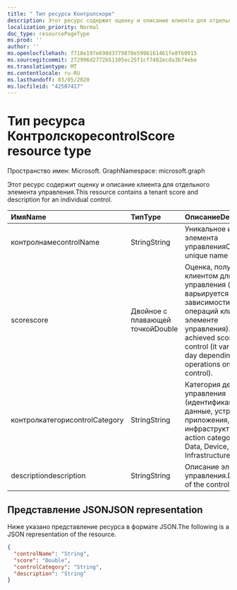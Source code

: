 ```yaml
---
title: " Тип ресурса Контролскоре"
description: Этот ресурс содержит оценку и описание клиента для отдельного элемента управления.
localization_priority: Normal
doc_type: resourcePageType
ms.prod: ''
author: ''
ms.openlocfilehash: f718e197e690d3779870e5996161461fe8f60915
ms.sourcegitcommit: 272996d2772b51105ec25f1cf7482ecda3b74ebe
ms.translationtype: MT
ms.contentlocale: ru-RU
ms.lasthandoff: 03/05/2020
ms.locfileid: "42507417"
---
```

#  <a name="controlscore-resource-type"></a><span data-ttu-id="b1ab3-103">Тип ресурса Контролскоре</span><span class="sxs-lookup"><span data-stu-id="b1ab3-103">controlScore resource type</span></span>

<span data-ttu-id="b1ab3-104">Пространство имен: Microsoft. Graph</span><span class="sxs-lookup"><span data-stu-id="b1ab3-104">Namespace: microsoft.graph</span></span>

<span data-ttu-id="b1ab3-105">Этот ресурс содержит оценку и описание клиента для отдельного элемента управления.</span><span class="sxs-lookup"><span data-stu-id="b1ab3-105">This resource contains a tenant score and description for an individual control.</span></span>

|<span data-ttu-id="b1ab3-106">Имя</span><span class="sxs-lookup"><span data-stu-id="b1ab3-106">Name</span></span> |<span data-ttu-id="b1ab3-107">Тип</span><span class="sxs-lookup"><span data-stu-id="b1ab3-107">Type</span></span> |<span data-ttu-id="b1ab3-108">Описание</span><span class="sxs-lookup"><span data-stu-id="b1ab3-108">Description</span></span> |
|:--|:--|:--|
|   <span data-ttu-id="b1ab3-109">контролнаме</span><span class="sxs-lookup"><span data-stu-id="b1ab3-109">controlName</span></span> |   <span data-ttu-id="b1ab3-110">String</span><span class="sxs-lookup"><span data-stu-id="b1ab3-110">String</span></span>  |   <span data-ttu-id="b1ab3-111">Уникальное имя элемента управления</span><span class="sxs-lookup"><span data-stu-id="b1ab3-111">Control unique name</span></span> |
|   <span data-ttu-id="b1ab3-112">score</span><span class="sxs-lookup"><span data-stu-id="b1ab3-112">score</span></span>   |   <span data-ttu-id="b1ab3-113">Двойное с плавающей точкой</span><span class="sxs-lookup"><span data-stu-id="b1ab3-113">Double</span></span>  |  <span data-ttu-id="b1ab3-114">Оценка, полученная клиентом для элемента управления (она варьируется по дням, в зависимости от операций клиента в элементе управления).</span><span class="sxs-lookup"><span data-stu-id="b1ab3-114">Tenant achieved score for the control (it varies day by day depending on tenant operations on the control).</span></span> |
|   <span data-ttu-id="b1ab3-115">контролкатегори</span><span class="sxs-lookup"><span data-stu-id="b1ab3-115">controlCategory</span></span> |   <span data-ttu-id="b1ab3-116">String</span><span class="sxs-lookup"><span data-stu-id="b1ab3-116">String</span></span>  |  <span data-ttu-id="b1ab3-117">Категория действий управления (идентификация, данные, устройство, приложения, инфраструктура).</span><span class="sxs-lookup"><span data-stu-id="b1ab3-117">Control action category (Identity, Data, Device, Apps, Infrastructure).</span></span> |
|   <span data-ttu-id="b1ab3-118">description</span><span class="sxs-lookup"><span data-stu-id="b1ab3-118">description</span></span> |   <span data-ttu-id="b1ab3-119">String</span><span class="sxs-lookup"><span data-stu-id="b1ab3-119">String</span></span>  |  <span data-ttu-id="b1ab3-120">Описание элемента управления.</span><span class="sxs-lookup"><span data-stu-id="b1ab3-120">Description of the control.</span></span> |

## <a name="json-representation"></a><span data-ttu-id="b1ab3-121">Представление JSON</span><span class="sxs-lookup"><span data-stu-id="b1ab3-121">JSON representation</span></span>

<span data-ttu-id="b1ab3-122">Ниже указано представление ресурса в формате JSON.</span><span class="sxs-lookup"><span data-stu-id="b1ab3-122">The following is a JSON representation of the resource.</span></span>

<!-- {
  "blockType": "resource",
  "optionalProperties": [

  ],
  "@odata.type": "microsoft.graph.controlScore"
}-->

```json
{
  "controlName": "String",
  "score": "Double",
  "controlCategory": "String",
  "description": "String"
}

```


<!-- {
  "type": "#page.annotation",
  "description": "controlScore resource",
  "keywords": "",
  "section": "documentation",
  "tocPath": ""
}-->
